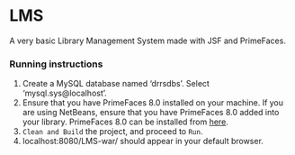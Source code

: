 # LMS

A very basic Library Management System made with JSF and PrimeFaces.

### Running instructions
1. Create a MySQL database named ‘drrsdbs’. Select ‘mysql.sys@localhost’.
2. Ensure that you have PrimeFaces 8.0 installed on your machine. If you are using NetBeans, ensure that you have PrimeFaces 8.0 added into your library. 
PrimeFaces 8.0 can be installed from [here](https://www.primefaces.org/downloads/).
3. ```Clean and Build``` the project, and proceed to ```Run```.
4. localhost:8080/LMS-war/ should appear in your default browser.
